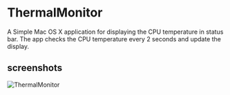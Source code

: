# ThermalMonitor
A Simple Mac OS X application for displaying the CPU temperature in status bar.
The app checks the CPU temperature every 2 seconds and update the display.

## screenshots

![ThermalMonitor](https://user-images.githubusercontent.com/18528907/84711655-cd77d700-afa1-11ea-81d2-4dba7f7b5815.png)